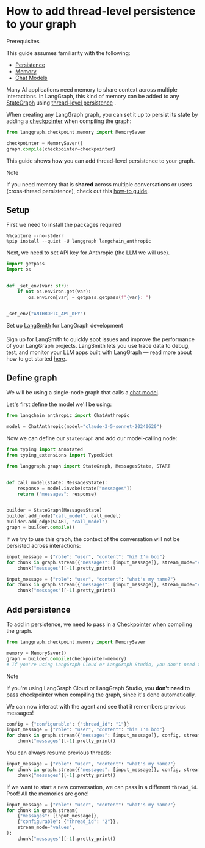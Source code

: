 # How to add thread-level persistence to your graph

<div class="admonition tip">
    <p class="admonition-title">Prerequisites</p>
    <p>
        This guide assumes familiarity with the following:
        <ul>
            <li>
                <a href="https://langchain-ai.github.io/langgraph/concepts/persistence/">
                    Persistence
                </a>
            </li>
            <li>
                <a href="https://langchain-ai.github.io/langgraph/concepts/memory/">
                    Memory
                </a>
            </li>
            <li>
                <a href="https://python.langchain.com/docs/concepts/#chat-models/">
                    Chat Models
                </a>
            </li>        
        </ul>
    </p>
</div> 

Many AI applications need memory to share context across multiple interactions. In LangGraph, this kind of memory can be added to any [StateGraph](https://langchain-ai.github.io/langgraph/reference/graphs/#langgraph.graph.StateGraph) using [thread-level persistence](https://langchain-ai.github.io/langgraph/concepts/persistence) .

When creating any LangGraph graph, you can set it up to persist its state by adding a [checkpointer](https://langchain-ai.github.io/langgraph/reference/checkpoints/#basecheckpointsaver) when compiling the graph:

```python
from langgraph.checkpoint.memory import MemorySaver

checkpointer = MemorySaver()
graph.compile(checkpointer=checkpointer)
```

This guide shows how you can add thread-level persistence to your graph.

<div class="admonition tip">
    <p class="admonition-title">Note</p>
    <p>
        If you need memory that is <b>shared</b> across multiple conversations or users (cross-thread persistence), check out this <a href="https://langchain-ai.github.io/langgraph/how-tos/cross-thread-persistence/">how-to guide</a>.
    </p>
</div>

## Setup

First we need to install the packages required


```
%%capture --no-stderr
%pip install --quiet -U langgraph langchain_anthropic
```

Next, we need to set API key for Anthropic (the LLM we will use).


```python
import getpass
import os


def _set_env(var: str):
    if not os.environ.get(var):
        os.environ[var] = getpass.getpass(f"{var}: ")


_set_env("ANTHROPIC_API_KEY")
```

<div class="admonition tip">
    <p class="admonition-title">Set up <a href="https://smith.langchain.com">LangSmith</a> for LangGraph development</p>
    <p style="padding-top: 5px;">
        Sign up for LangSmith to quickly spot issues and improve the performance of your LangGraph projects. LangSmith lets you use trace data to debug, test, and monitor your LLM apps built with LangGraph — read more about how to get started <a href="https://docs.smith.langchain.com">here</a>. 
    </p>
</div>

## Define graph

We will be using a single-node graph that calls a [chat model](https://python.langchain.com/docs/concepts/#chat-models).

Let's first define the model we'll be using:


```python
from langchain_anthropic import ChatAnthropic

model = ChatAnthropic(model="claude-3-5-sonnet-20240620")
```

Now we can define our `StateGraph` and add our model-calling node:


```python
from typing import Annotated
from typing_extensions import TypedDict

from langgraph.graph import StateGraph, MessagesState, START


def call_model(state: MessagesState):
    response = model.invoke(state["messages"])
    return {"messages": response}


builder = StateGraph(MessagesState)
builder.add_node("call_model", call_model)
builder.add_edge(START, "call_model")
graph = builder.compile()
```

If we try to use this graph, the context of the conversation will not be persisted across interactions:


```python
input_message = {"role": "user", "content": "hi! I'm bob"}
for chunk in graph.stream({"messages": [input_message]}, stream_mode="values"):
    chunk["messages"][-1].pretty_print()

input_message = {"role": "user", "content": "what's my name?"}
for chunk in graph.stream({"messages": [input_message]}, stream_mode="values"):
    chunk["messages"][-1].pretty_print()
```

## Add persistence

To add in persistence, we need to pass in a [Checkpointer](https://langchain-ai.github.io/langgraph/reference/checkpoints/#langgraph.checkpoint.base.BaseCheckpointSaver) when compiling the graph.


```python
from langgraph.checkpoint.memory import MemorySaver

memory = MemorySaver()
graph = builder.compile(checkpointer=memory)
# If you're using LangGraph Cloud or LangGraph Studio, you don't need to pass the checkpointer when compiling the graph, since it's done automatically.
```

<div class="admonition tip">
    <p class="admonition-title">Note</p>
    <p>
        If you're using LangGraph Cloud or LangGraph Studio, you <strong>don't need</strong> to pass checkpointer when compiling the graph, since it's done automatically.
    </p>
</div>

We can now interact with the agent and see that it remembers previous messages!


```python
config = {"configurable": {"thread_id": "1"}}
input_message = {"role": "user", "content": "hi! I'm bob"}
for chunk in graph.stream({"messages": [input_message]}, config, stream_mode="values"):
    chunk["messages"][-1].pretty_print()
```

You can always resume previous threads:


```python
input_message = {"role": "user", "content": "what's my name?"}
for chunk in graph.stream({"messages": [input_message]}, config, stream_mode="values"):
    chunk["messages"][-1].pretty_print()
```

If we want to start a new conversation, we can pass in a different `thread_id`. Poof! All the memories are gone!


```python
input_message = {"role": "user", "content": "what's my name?"}
for chunk in graph.stream(
    {"messages": [input_message]},
    {"configurable": {"thread_id": "2"}},
    stream_mode="values",
):
    chunk["messages"][-1].pretty_print()
```
